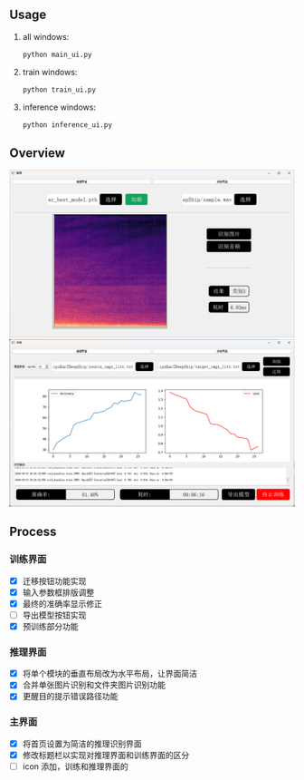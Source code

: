 ## Usage

1. all windows:

    ```bash
    python main_ui.py
    ```

2. train windows:

    ```bash
    python train_ui.py
    ```

3. inference windows:

    ```bash
    python inference_ui.py
    ```

## Overview

![inference](res/2024-10-13-20-19-08.png)
![train](res/2024-10-13-20-26-35.png)

## Process

### 训练界面

- [x]  迁移按钮功能实现
- [x]  输入参数框排版调整
- [x]  最终的准确率显示修正
- [ ]  导出模型按钮实现
- [x]  预训练部分功能

### 推理界面

- [x]  将单个模块的垂直布局改为水平布局，让界面简洁
- [x]  合并单张图片识别和文件夹图片识别功能
- [x]  更醒目的提示错误路径功能

### 主界面

- [x]  将首页设置为简洁的推理识别界面
- [x]  修改标题栏以实现对推理界面和训练界面的区分
- [ ]  icon 添加，训练和推理界面的
